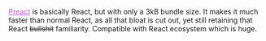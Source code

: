 <a href="https://preactjs.com" style="color: mediumorchid;">Preact</a> is basically React, but with only a 3kB bundle size. It makes it much faster than normal React, as all that bloat is cut out, yet still retaining that React ~~bullshit~~ familiarity. Compatible with React ecosystem which is huge.